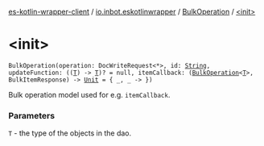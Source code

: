 [es-kotlin-wrapper-client](../../index.md) / [io.inbot.eskotlinwrapper](../index.md) / [BulkOperation](index.md) / [&lt;init&gt;](./-init-.md)

# &lt;init&gt;

`BulkOperation(operation: DocWriteRequest<*>, id: `[`String`](https://kotlinlang.org/api/latest/jvm/stdlib/kotlin/-string/index.html)`, updateFunction: ((`[`T`](index.md#T)`) -> `[`T`](index.md#T)`)? = null, itemCallback: (`[`BulkOperation`](index.md)`<`[`T`](index.md#T)`>, BulkItemResponse) -> `[`Unit`](https://kotlinlang.org/api/latest/jvm/stdlib/kotlin/-unit/index.html)` = { _, _ -> })`

Bulk operation model used for e.g. `itemCallback`.

### Parameters

`T` - the type of the objects in the dao.